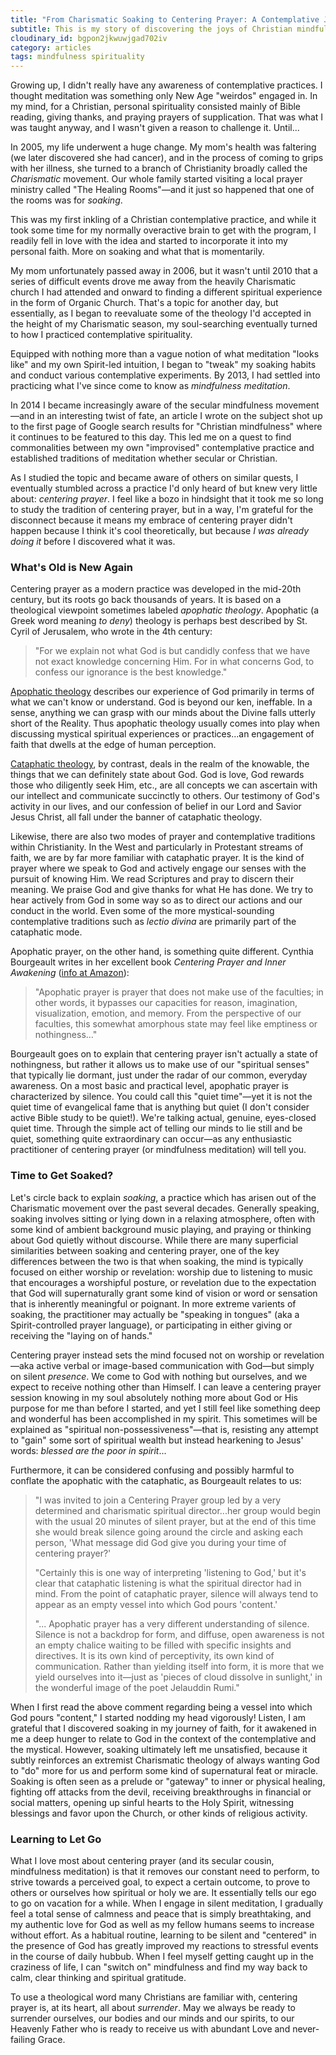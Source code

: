 ```yaml
---
title: "From Charismatic Soaking to Centering Prayer: A Contemplative Journey"
subtitle: This is my story of discovering the joys of Christian mindfulness meditation, and a comparison between two comparable but ultimately very different spiritual practices.
cloudinary_id: bgpon2jkwuwjgad702iv
category: articles
tags: mindfulness spirituality
---
```


Growing up, I didn't really have any awareness of contemplative practices. I thought meditation was something only New Age "weirdos" engaged in. In my mind, for a Christian, personal spirituality consisted mainly of Bible reading, giving thanks, and praying prayers of supplication. That was what I was taught anyway, and I wasn't given a reason to challenge it. Until...

In 2005, my life underwent a huge change. My mom's health was faltering (we later discovered she had cancer), and in the process of coming to grips with her illness, she turned to a branch of Christianity broadly called the _Charismatic_ movement. Our whole family started visiting a local prayer ministry called "The Healing Rooms"—and it just so happened that one of the rooms was for _soaking_.

This was my first inkling of a Christian contemplative practice, and while it took some time for my normally overactive brain to get with the program, I readily fell in love with the idea and started to incorporate it into my personal faith. More on soaking and what that is momentarily.

My mom unfortunately passed away in 2006, but it wasn't until 2010 that a series of difficult events drove me away from the heavily Charismatic church I had attended and onward to finding a different spiritual experience in the form of Organic Church. That's a topic for another day, but essentially, as I began to reevaluate some of the theology I'd accepted in the height of my Charismatic season, my soul-searching eventually turned to how I practiced contemplative spirituality.

Equipped with nothing more than a vague notion of what meditation "looks like" and my own Spirit-led intuition, I began to "tweak" my soaking habits and conduct various contemplative experiments. By 2013, I had settled into practicing what I've since come to know as _mindfulness meditation_.

In 2014 I became increasingly aware of the secular mindfulness movement—and in an interesting twist of fate, an article I wrote on the subject shot up to the first page of Google search results for "Christian mindfulness" where it continues to be featured to this day. This led me on a quest to find commonalities between my own "improvised" contemplative practice and established traditions of meditation whether secular or Christian.

As I studied the topic and became aware of others on similar quests, I eventually stumbled across a practice I'd only heard of but knew very little about: _centering prayer_. I feel like a bozo in hindsight that it took me so long to study the tradition of centering prayer, but in a way, I'm grateful for the disconnect because it means my embrace of centering prayer didn't happen because I think it's cool theoretically, but because _I was already doing it_ before I discovered what it was.

### What's Old is New Again

Centering prayer as a modern practice was developed in the mid-20th century, but its roots go back thousands of years. It is based on a theological viewpoint sometimes labeled _apophatic theology_. Apophatic (a Greek word meaning _to deny_) theology is perhaps best described by St. Cyril of Jerusalem, who wrote in the 4th century:

> "For we explain not what God is but candidly confess that we have not exact knowledge concerning Him. For in what concerns God, to confess our ignorance is the best knowledge."

[Apophatic theology](https://en.m.wikipedia.org/wiki/Apophatic_theology) describes our experience of God primarily in terms of what we can't know or understand. God is beyond our ken, ineffable. In a sense, anything we can grasp with our minds about the Divine falls utterly short of the Reality. Thus apophatic theology usually comes into play when discussing mystical spiritual experiences or practices...an engagement of faith that dwells at the edge of human perception.

[Cataphatic theology](https://en.m.wikipedia.org/wiki/Cataphatic_theology), by contrast, deals in the realm of the knowable, the things that we can definitely state about God. God is love, God rewards those who diligently seek Him, etc., are all concepts we can ascertain with our intellect and communicate succinctly to others. Our testimony of God's activity in our lives, and our confession of belief in our Lord and Savior Jesus Christ, all fall under the banner of cataphatic theology.

Likewise, there are also two modes of prayer and contemplative traditions within Christianity. In the West and particularly in Protestant streams of faith, we are by far more familiar with cataphatic prayer. It is the kind of prayer where we speak to God and actively engage our senses with the pursuit of knowing Him. We read Scriptures and pray to discern their meaning. We praise God and give thanks for what He has done. We try to hear actively from God in some way so as to direct our actions and our conduct in the world. Even some of the more mystical-sounding contemplative traditions such as _lectio divina_ are primarily part of the cataphatic mode.

Apophatic prayer, on the other hand, is something quite different. Cynthia Bourgeault writes in her excellent book _Centering Prayer and Inner Awakening_ ([info at Amazon](https://amzn.com/1561012629)):

> "Apophatic prayer is prayer that does not make use of the faculties; in other words, it bypasses our capacities for reason, imagination, visualization, emotion, and memory. From the perspective of our faculties, this somewhat amorphous state may feel like emptiness or nothingness..."

Bourgeault goes on to explain that centering prayer isn't actually a state of nothingness, but rather it allows us to make use of our "spiritual senses" that typically lie dormant, just under the radar of our common, everyday awareness. On a most basic and practical level, apophatic prayer is characterized by silence. You could call this "quiet time"—yet it is not the quiet time of evangelical fame that is anything but quiet (I don't consider active Bible study to be quiet!). We're talking actual, genuine, eyes-closed quiet time. Through the simple act of telling our minds to lie still and be quiet, something quite extraordinary can occur—as any enthusiastic practitioner of centering prayer (or mindfulness meditation) will tell you.

### Time to Get Soaked?

Let's circle back to explain _soaking_, a practice which has arisen out of the Charismatic movement over the past several decades. Generally speaking, soaking involves sitting or lying down in a relaxing atmosphere, often with some kind of ambient background music playing, and praying or thinking about God quietly without discourse. While there are many superficial similarities between soaking and centering prayer, one of the key differences between the two is that when soaking, the mind is typically focused on either worship or revelation: worship due to listening to music that encourages a worshipful posture, or revelation due to the expectation that God will supernaturally grant some kind of vision or word or sensation that is inherently meaningful or poignant. In more extreme varients of soaking, the practitioner may actually be "speaking in tongues" (aka a Spirit-controlled prayer language), or participating in either giving or receiving the "laying on of hands."

Centering prayer instead sets the mind focused not on worship or revelation—aka active verbal or image-based communication with God—but simply on silent _presence_. We come to God with nothing but ourselves, and we expect to receive nothing other than Himself. I can leave a centering prayer session knowing in my soul absolutely nothing more about God or His purpose for me than before I started, and yet I still feel like something deep and wonderful has been accomplished in my spirit. This sometimes will be explained as "spiritual non-possessiveness"—that is, resisting any attempt to "gain" some sort of spiritual wealth but instead hearkening to Jesus' words: _blessed are the poor in spirit_...

Furthermore, it can be considered confusing and possibly harmful to conflate the apophatic with the cataphatic, as Bourgeault relates to us:

> "I was invited to join a Centering Prayer group led by a very determined and charismatic spiritual director...her group would begin with the usual 20 minutes of silent prayer, but at the end of this time she would break silence going around the circle and asking each person, 'What message did God give you during your time of centering prayer?'  
>
> "Certainly this is one way of interpreting 'listening to God,' but it's clear that cataphatic listening is what the spiritual director had in mind. From the point of cataphatic prayer, silence will always tend to appear as an empty vessel into which God pours 'content.'  
>
> "... Apophatic prayer has a very different understanding of silence. Silence is not a backdrop for form, and diffuse, open awareness is not an empty chalice waiting to be filled with specific insights and directives. It is its own kind of perceptivity, its own kind of communication. Rather than yielding itself into form, it is more that we yield ourselves into it—just as 'pieces of cloud dissolve in sunlight,' in the wonderful image of the poet Jelauddin Rumi."

When I first read the above comment regarding being a vessel into which God pours "content," I started nodding my head vigorously! Listen, I am grateful that I discovered soaking in my journey of faith, for it awakened in me a deep hunger to relate to God in the context of the contemplative and the mystical. However, soaking ultimately left me unsatisfied, because it subtly reinforces an extremist Charismatic theology of always wanting God to "do" more for us and perform some kind of supernatural feat or miracle. Soaking is often seen as a prelude or "gateway" to inner or physical healing, fighting off attacks from the devil, receiving breakthroughs in financial or social matters, opening up sinful hearts to the Holy Spirit, witnessing blessings and favor upon the Church, or other kinds of religious activity.

### Learning to Let Go

What I love most about centering prayer (and its secular cousin, mindfulness meditation) is that it removes our constant need to perform, to strive towards a perceived goal, to expect a certain outcome, to prove to others or ourselves how spiritual or holy we are. It essentially tells our ego to go on vacation for a while. When I engage in silent meditation, I gradually feel a total sense of calmness and peace that is simply breathtaking, and my authentic love for God as well as my fellow humans seems to increase without effort. As a habitual routine, learning to be silent and "centered" in the presence of God has greatly improved my reactions to stressful events in the course of daily hubbub. When I feel myself getting caught up in the craziness of life, I can "switch on" mindfulness and find my way back to calm, clear thinking and spiritual gratitude.

To use a theological word many Christians are familiar with, centering prayer is, at its heart, all about _surrender_. May we always be ready to surrender ourselves, our bodies and our minds and our spirits, to our Heavenly Father who is ready to receive us with abundant Love and never-failing Grace.
